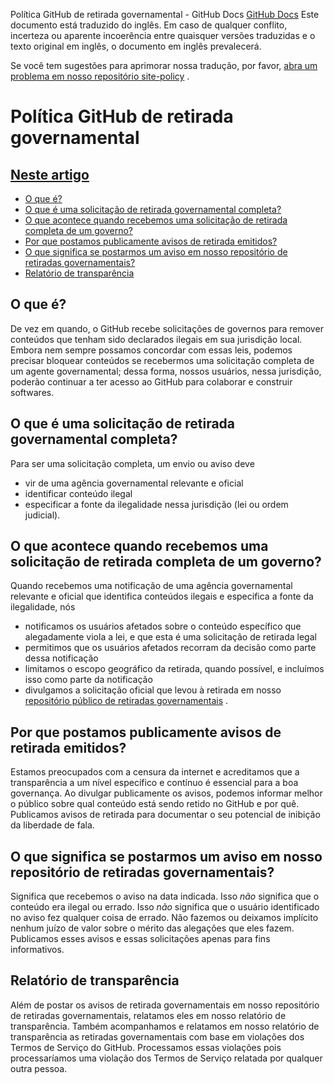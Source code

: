 Política GitHub de retirada governamental - GitHub Docs
[GitHub Docs](/pt)
Este documento está traduzido do inglês. Em caso de qualquer conflito, incerteza ou aparente incoerência entre quaisquer versões traduzidas e o texto original em inglês, o documento em inglês prevalecerá.

Se você tem sugestões para aprimorar nossa tradução, por favor,
[abra um problema em nosso repositório site-policy](https://github.com/github/site-policy/issues)
.

# Política GitHub de retirada governamental

## [Neste artigo](#in-this-article)
- [O que é?](#what-is-this)
- [O que é uma solicitação de retirada governamental completa?](#what-is-a-complete-government-takedown-request)
- [O que acontece quando recebemos uma solicitação de retirada completa de um governo?](#what-happens-when-we-receive-a-complete-takedown-request-from-a-government)
- [Por que postamos publicamente avisos de retirada emitidos?](#why-do-we-publicly-post-takedown-notices)
- [O que significa se postarmos um aviso em nosso repositório de retiradas governamentais?](#what-does-it-mean-if-we-post-a-notice-in-our-gov-takedowns-repository)
- [Relatório de transparência](#transparency-reporting)

## O que é?

De vez em quando, o GitHub recebe solicitações de governos para remover conteúdos que tenham sido declarados ilegais em sua jurisdição local. Embora nem sempre possamos concordar com essas leis, podemos precisar bloquear conteúdos se recebermos uma solicitação completa de um agente governamental; dessa forma, nossos usuários, nessa jurisdição, poderão continuar a ter acesso ao GitHub para colaborar e construir softwares.

## O que é uma solicitação de retirada governamental completa?

Para ser uma solicitação completa, um envio ou aviso deve

- vir de uma agência governamental relevante e oficial
- identificar conteúdo ilegal
- especificar a fonte da ilegalidade nessa jurisdição (lei ou ordem judicial).

## O que acontece quando recebemos uma solicitação de retirada completa de um governo?

Quando recebemos uma notificação de uma agência governamental relevante e oficial que identifica conteúdos ilegais e especifica a fonte da ilegalidade, nós

- notificamos os usuários afetados sobre o conteúdo específico que alegadamente viola a lei, e que esta é uma solicitação de retirada legal
- permitimos que os usuários afetados recorram da decisão como parte dessa notificação
- limitamos o escopo geográfico da retirada, quando possível, e incluímos isso como parte da notificação
- divulgamos a solicitação oficial que levou à retirada em nosso
[repositório público de retiradas governamentais](https://github.com/github/gov-takedowns)
.

## Por que postamos publicamente avisos de retirada emitidos?

Estamos preocupados com a censura da internet e acreditamos que a transparência a um nível específico e contínuo é essencial para a boa governança. Ao divulgar publicamente os avisos, podemos informar melhor o público sobre qual conteúdo está sendo retido no GitHub e por quê. Publicamos avisos de retirada para documentar o seu potencial de inibição da liberdade de fala.

## O que significa se postarmos um aviso em nosso repositório de retiradas governamentais?

Significa que recebemos o aviso na data indicada. Isso
*não*
significa que o conteúdo era ilegal ou errado. Isso
*não*
significa que o usuário identificado no aviso fez qualquer coisa de errado. Não fazemos ou deixamos implícito nenhum juízo de valor sobre o mérito das alegações que eles fazem. Publicamos esses avisos e essas solicitações apenas para fins informativos.

## Relatório de transparência

Além de postar os avisos de retirada governamentais em nosso repositório de retiradas governamentais, relatamos eles em nosso relatório de transparência. Também acompanhamos e relatamos em nosso relatório de transparência as retiradas governamentais com base em violações dos Termos de Serviço do GitHub. Processamos essas violações pois processaríamos uma violação dos Termos de Serviço relatada por qualquer outra pessoa.
